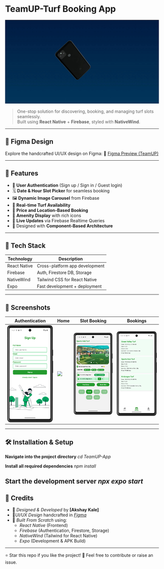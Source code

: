 # TeamUP-Turf Booking App 
![App Preview](assets/images/preview.gif)

> One-stop solution for discovering, booking, and managing turf slots seamlessly.  
> Built using **React Native** + **Firebase**, styled with **NativeWind**.

---
## 🔗 Figma Design

Explore the handcrafted UI/UX design on Figma:
🎨 [Figma Preview (TeamUP)](https://n9.cl/twtxnz)

---
## 📱 Features

- 🔐 **User Authentication** (Sign up / Sign in / Guest login)
- 🗓️ **Date & Hour Slot Picker** for seamless booking
- 🖼️ **Dynamic Image Carousel** from Firebase
- 🎯 **Real-time Turf Availability**
- 💸 **Price and Location-Based Booking**
- 🧰 **Amenity Display** with rich icons
- 🔄 **Live Updates** via Firebase Realtime Queries
- 🧪 Designed with **Component-Based Architecture**

---
## 🚀 Tech Stack

| Technology     | Description                     |
|----------------|---------------------------------|
| React Native   | Cross-platform app development  |
| Firebase       | Auth, Firestore DB, Storage     |
| NativeWind     | Tailwind CSS for React Native   |
| Expo           | Fast development + deployment   |

---
## 📸 Screenshots

| Authentication | Home | Slot Booking | Bookings |
|----------------|------|--------------|----------|
| <img src="./assets/images/First.png" width="200"/> | <img src="./assets/images/Home.png" width="200"/> | <img src="./assets/images/BookSlot.png" width="200"/> | <img src="./assets/images/Bookings.png" width="200"/> |
---
## 🛠 Installation & Setup

**Navigate into the project directory**
*cd TeamUP-App*

**Install all required dependencies**
*npm install*

**Start the development server**
*npx expo start*
---
## 🌟 Credits

- 🔧 *Designed & Developed* by **[Akshay Kale]**
- 🎨*UI/UX Design* handcrafted in *[Figma](https://n9.cl/twtxnz)*
- 📲 *Built From Scratch* using:
  - *React Native* (Frontend)
  - *Firebase* (Authentication, Firestore, Storage)
  - *NativeWind* (Tailwind for React Native)
  - *Expo* (Development & APK Build)
---
⭐ Star this repo if you like the project!
💬 Feel free to contribute or raise an issue.

